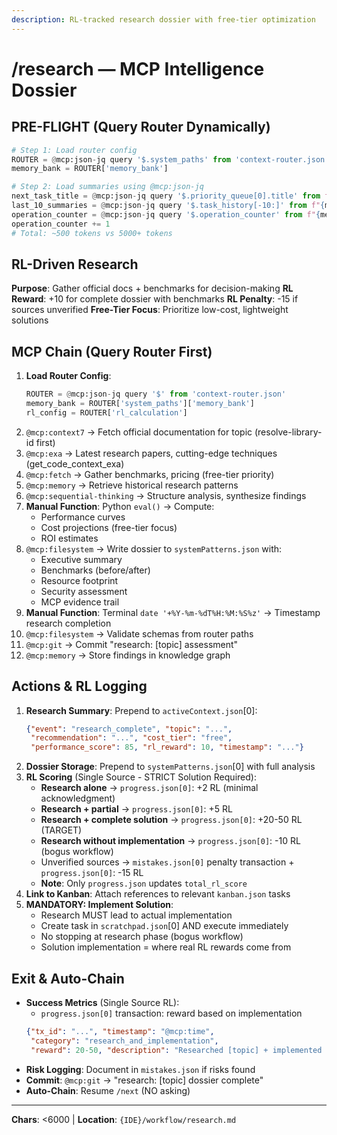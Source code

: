 ```yaml
---
description: RL-tracked research dossier with free-tier optimization
---
```


# /research — MCP Intelligence Dossier

## PRE-FLIGHT (Query Router Dynamically)
```python
# Step 1: Load router config
ROUTER = @mcp:json-jq query '$.system_paths' from 'context-router.json'
memory_bank = ROUTER['memory_bank']

# Step 2: Load summaries using @mcp:json-jq
next_task_title = @mcp:json-jq query '$.priority_queue[0].title' from f"{memory_bank}scratchpad.json"
last_10_summaries = @mcp:json-jq query '$.task_history[-10:]' from f"{memory_bank}activeContext.json"
operation_counter = @mcp:json-jq query '$.operation_counter' from f"{memory_bank}activeContext.json"
operation_counter += 1
# Total: ~500 tokens vs 5000+ tokens
```

## RL-Driven Research

**Purpose**: Gather official docs + benchmarks for decision-making
**RL Reward**: +10 for complete dossier with benchmarks
**RL Penalty**: -15 if sources unverified
**Free-Tier Focus**: Prioritize low-cost, lightweight solutions

## MCP Chain (Query Router First)

1. **Load Router Config**:
   ```python
   ROUTER = @mcp:json-jq query '$' from 'context-router.json'
   memory_bank = ROUTER['system_paths']['memory_bank']
   rl_config = ROUTER['rl_calculation']
   ```
2. `@mcp:context7` → Fetch official documentation for topic (resolve-library-id first)
3. `@mcp:exa` → Latest research papers, cutting-edge techniques (get_code_context_exa)
4. `@mcp:fetch` → Gather benchmarks, pricing (free-tier priority)
5. `@mcp:memory` → Retrieve historical research patterns
6. `@mcp:sequential-thinking` → Structure analysis, synthesize findings
7. **Manual Function**: Python `eval()` → Compute:
   - Performance curves
   - Cost projections (free-tier focus)
   - ROI estimates
8. `@mcp:filesystem` → Write dossier to `systemPatterns.json` with:
   - Executive summary
   - Benchmarks (before/after)
   - Resource footprint
   - Security assessment
   - MCP evidence trail
9. **Manual Function**: Terminal `date '+%Y-%m-%dT%H:%M:%S%z'` → Timestamp research completion
10. `@mcp:filesystem` → Validate schemas from router paths
11. `@mcp:git` → Commit "research: [topic] assessment"
12. `@mcp:memory` → Store findings in knowledge graph

## Actions & RL Logging

1. **Research Summary**: Prepend to `activeContext.json`[0]:
   ```json
   {"event": "research_complete", "topic": "...",
    "recommendation": "...", "cost_tier": "free",
    "performance_score": 85, "rl_reward": 10, "timestamp": "..."}
   ```
2. **Dossier Storage**: Prepend to `systemPatterns.json`[0] with full analysis
3. **RL Scoring** (Single Source - STRICT Solution Required):
   - **Research alone** → `progress.json[0]`: +2 RL (minimal acknowledgment)
   - **Research + partial** → `progress.json[0]`: +5 RL
   - **Research + complete solution** → `progress.json[0]`: +20-50 RL (TARGET)
   - **Research without implementation** → `progress.json[0]`: -10 RL (bogus workflow)
   - Unverified sources → `mistakes.json[0]` penalty transaction + `progress.json[0]`: -15 RL
   - **Note**: Only `progress.json` updates `total_rl_score`
4. **Link to Kanban**: Attach references to relevant `kanban.json` tasks
5. **MANDATORY: Implement Solution**:
   - Research MUST lead to actual implementation
   - Create task in `scratchpad.json`[0] AND execute immediately
   - No stopping at research phase (bogus workflow)
   - Solution implementation = where real RL rewards come from

## Exit & Auto-Chain

- **Success Metrics** (Single Source RL):
  - `progress.json[0]` transaction: reward based on implementation
  ```json
  {"tx_id": "...", "timestamp": "@mcp:time",
   "category": "research_and_implementation",
   "reward": 20-50, "description": "Researched [topic] + implemented solution"}
  ```
- **Risk Logging**: Document in `mistakes.json` if risks found
- **Commit**: `@mcp:git` → "research: [topic] dossier complete"
- **Auto-Chain**: Resume `/next` (NO asking)

---
**Chars**: <6000 | **Location**: `{IDE}/workflow/research.md`
